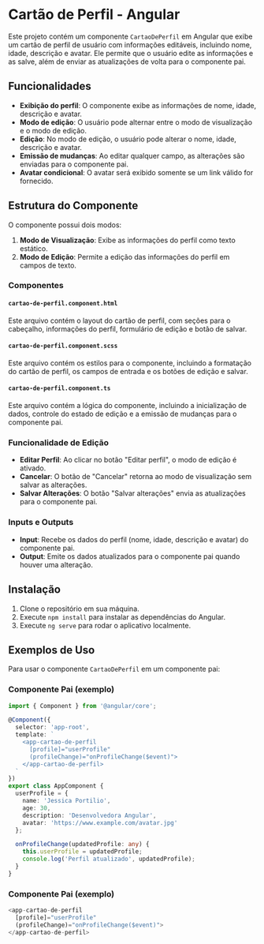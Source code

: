 # Cartão de Perfil - Angular

Este projeto contém um componente `CartaoDePerfil` em Angular que exibe um cartão de perfil de usuário com informações editáveis, incluindo nome, idade, descrição e avatar. Ele permite que o usuário edite as informações e as salve, além de enviar as atualizações de volta para o componente pai.

## Funcionalidades

* **Exibição do perfil**: O componente exibe as informações de nome, idade, descrição e avatar.
* **Modo de edição**: O usuário pode alternar entre o modo de visualização e o modo de edição.
* **Edição**: No modo de edição, o usuário pode alterar o nome, idade, descrição e avatar.
* **Emissão de mudanças**: Ao editar qualquer campo, as alterações são enviadas para o componente pai.
* **Avatar condicional**: O avatar será exibido somente se um link válido for fornecido.

## Estrutura do Componente

O componente possui dois modos:

1. **Modo de Visualização**: Exibe as informações do perfil como texto estático.
2. **Modo de Edição**: Permite a edição das informações do perfil em campos de texto.

### Componentes

#### `cartao-de-perfil.component.html`

Este arquivo contém o layout do cartão de perfil, com seções para o cabeçalho, informações do perfil, formulário de edição e botão de salvar.

#### `cartao-de-perfil.component.scss`

Este arquivo contém os estilos para o componente, incluindo a formatação do cartão de perfil, os campos de entrada e os botões de edição e salvar.

#### `cartao-de-perfil.component.ts`

Este arquivo contém a lógica do componente, incluindo a inicialização de dados, controle do estado de edição e a emissão de mudanças para o componente pai.

### Funcionalidade de Edição

* **Editar Perfil**: Ao clicar no botão "Editar perfil", o modo de edição é ativado.
* **Cancelar**: O botão de "Cancelar" retorna ao modo de visualização sem salvar as alterações.
* **Salvar Alterações**: O botão "Salvar alterações" envia as atualizações para o componente pai.

### Inputs e Outputs

* **Input**: Recebe os dados do perfil (nome, idade, descrição e avatar) do componente pai.
* **Output**: Emite os dados atualizados para o componente pai quando houver uma alteração.

## Instalação

1. Clone o repositório em sua máquina.
2. Execute `npm install` para instalar as dependências do Angular.
3. Execute `ng serve` para rodar o aplicativo localmente.

## Exemplos de Uso

Para usar o componente `CartaoDePerfil` em um componente pai:

### Componente Pai (exemplo)

```typescript
import { Component } from '@angular/core';

@Component({
  selector: 'app-root',
  template: `
    <app-cartao-de-perfil 
      [profile]="userProfile" 
      (profileChange)="onProfileChange($event)">
    </app-cartao-de-perfil>
  `
})
export class AppComponent {
  userProfile = {
    name: 'Jessica Portilio',
    age: 30,
    description: 'Desenvolvedora Angular',
    avatar: 'https://www.example.com/avatar.jpg'
  };

  onProfileChange(updatedProfile: any) {
    this.userProfile = updatedProfile;
    console.log('Perfil atualizado', updatedProfile);
  }
}
```
### Componente Pai (exemplo)
```typescript
<app-cartao-de-perfil 
  [profile]="userProfile" 
  (profileChange)="onProfileChange($event)">
</app-cartao-de-perfil>
```
